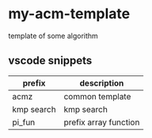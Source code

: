 # my-acm-template
template of some algorithm
## vscode snippets
|prefix|description|
|-|-|
|acmz|common template|
|kmp search|kmp search|
|pi_fun|prefix array function|
